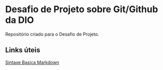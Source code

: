 # Desafio de Projeto sobre Git/Github da DIO
Repositório criado para o Desafio de Projeto.

## Links úteis
[Sintaxe Basica Markdown](https://www.markdownguid.org/basic-syntax/)
